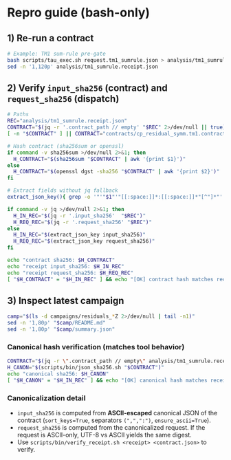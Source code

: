 # Repro guide (bash-only)

## 1) Re-run a contract

```bash
# Example: TM1 sum-rule pre-gate
bash scripts/tau_exec.sh request.tm1_sumrule.json > analysis/tm1_sumrule.receipt.json
sed -n '1,120p' analysis/tm1_sumrule.receipt.json
```

## 2) Verify `input_sha256` (contract) and `request_sha256` (dispatch)

```bash
# Paths
REC="analysis/tm1_sumrule.receipt.json"
CONTRACT="$(jq -r '.contract_path // empty' "$REC" 2>/dev/null || true)"
[ -n "$CONTRACT" ] || CONTRACT="contracts/cp_residual_symm.tm1.contract.json"  # fallback if not embedded

# Hash contract (sha256sum or openssl)
if command -v sha256sum >/dev/null 2>&1; then
  H_CONTRACT="$(sha256sum "$CONTRACT" | awk '{print $1}')"
else
  H_CONTRACT="$(openssl dgst -sha256 "$CONTRACT" | awk '{print $2}')"
fi

# Extract fields without jq fallback
extract_json_key(){ grep -o '"'"$1"'"[[:space:]]*:[[:space:]]*"[^"]*"' "$REC" | head -n1 | sed -E 's/.*:"([^"]*)".*/\1/'; }

if command -v jq >/dev/null 2>&1; then
  H_IN_REC="$(jq -r '.input_sha256'  "$REC")"
  H_REQ_REC="$(jq -r '.request_sha256' "$REC")"
else
  H_IN_REC="$(extract_json_key input_sha256)"
  H_REQ_REC="$(extract_json_key request_sha256)"
fi

echo "contract sha256: $H_CONTRACT"
echo "receipt input_sha256: $H_IN_REC"
echo "receipt request_sha256: $H_REQ_REC"
[ "$H_CONTRACT" = "$H_IN_REC" ] && echo "[OK] contract hash matches receipt" || echo "[FAIL] mismatch"
```

## 3) Inspect latest campaign

```bash
camp="$(ls -d campaigns/residuals_*Z 2>/dev/null | tail -n1)"
sed -n '1,80p' "$camp/README.md"
sed -n '1,80p' "$camp/summary.json"
```

### Canonical hash verification (matches tool behavior)

```bash
CONTRACT="$(jq -r \".contract_path // empty\" analysis/tm1_sumrule.receipt.json 2>/dev/null || true)"; [ -n \"$CONTRACT\" ] || CONTRACT="contracts/cp_residual_symm.tm1.contract.json"
H_CANON="$(scripts/bin/json_sha256.sh "$CONTRACT")"
echo "canonical sha256: $H_CANON"
[ "$H_CANON" = "$H_IN_REC" ] && echo "[OK] canonical hash matches receipt" || echo "[FAIL] canonical mismatch"
```

### Canonicalization detail
- `input_sha256` is computed from **ASCII-escaped** canonical JSON of the contract (`sort_keys=True`, separators `(",",":")`, `ensure_ascii=True`).
- `request_sha256` is computed from the canonicalized request. If the request is ASCII-only, UTF-8 vs ASCII yields the same digest.
- Use `scripts/bin/verify_receipt.sh <receipt> <contract.json>` to verify.

